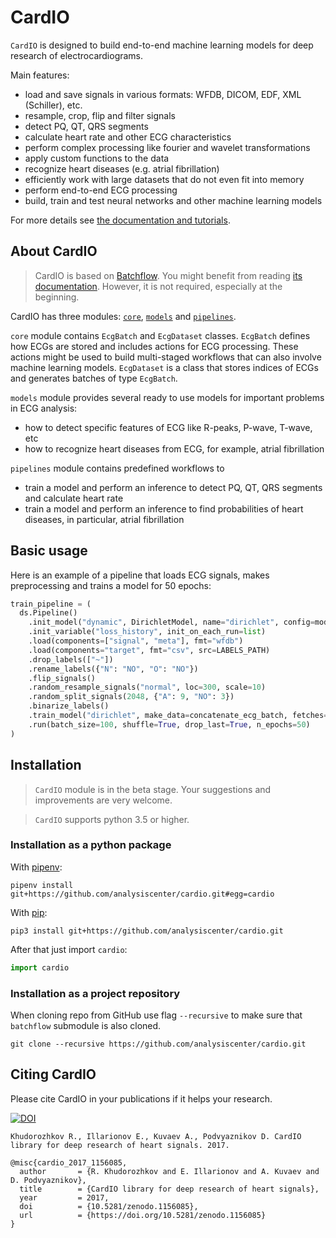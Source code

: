 # CardIO

`CardIO` is designed to build end-to-end machine learning models for deep research of electrocardiograms.

Main features:

* load and save signals in various formats: WFDB, DICOM, EDF, XML (Schiller), etc.
* resample, crop, flip and filter signals
* detect PQ, QT, QRS segments
* calculate heart rate and other ECG characteristics
* perform complex processing like fourier and wavelet transformations
* apply custom functions to the data
* recognize heart diseases (e.g. atrial fibrillation)
* efficiently work with large datasets that do not even fit into memory
* perform end-to-end ECG processing
* build, train and test neural networks and other machine learning models

For more details see [the documentation and tutorials](https://analysiscenter.github.io/cardio/).


## About CardIO

> CardIO is based on [Batchflow](https://github.com/analysiscenter/batchflow). You might benefit from reading [its documentation](https://analysiscenter.github.io/batchflow).
However, it is not required, especially at the beginning.


CardIO has three modules: [``core``](https://analysiscenter.github.io/cardio/modules/core.html),
[``models``](https://analysiscenter.github.io/cardio/modules/models.html) and
[``pipelines``](https://analysiscenter.github.io/cardio/modules/pipelines.html).


``core`` module contains ``EcgBatch`` and ``EcgDataset`` classes.
``EcgBatch`` defines how ECGs are stored and includes actions for ECG processing. These actions might be used to build multi-staged workflows that can also involve machine learning models. ``EcgDataset`` is a class that stores indices of ECGs and generates batches of type ``EcgBatch``.

``models`` module provides several ready to use models for important problems in ECG analysis:

* how to detect specific features of ECG like R-peaks, P-wave, T-wave, etc
* how to recognize heart diseases from ECG, for example, atrial fibrillation

``pipelines`` module contains predefined workflows to

* train a model and perform an inference to detect PQ, QT, QRS segments and calculate heart rate
* train a model and perform an inference to find probabilities of heart diseases, in particular, atrial fibrillation


## Basic usage

Here is an example of a pipeline that loads ECG signals, makes preprocessing and trains a model for 50 epochs:
```python
train_pipeline = (
  ds.Pipeline()
    .init_model("dynamic", DirichletModel, name="dirichlet", config=model_config)
    .init_variable("loss_history", init_on_each_run=list)
    .load(components=["signal", "meta"], fmt="wfdb")
    .load(components="target", fmt="csv", src=LABELS_PATH)
    .drop_labels(["~"])
    .rename_labels({"N": "NO", "O": "NO"})
    .flip_signals()
    .random_resample_signals("normal", loc=300, scale=10)
    .random_split_signals(2048, {"A": 9, "NO": 3})
    .binarize_labels()
    .train_model("dirichlet", make_data=concatenate_ecg_batch, fetches="loss", save_to=V("loss_history"), mode="a")
    .run(batch_size=100, shuffle=True, drop_last=True, n_epochs=50)
)
```


## Installation

> `CardIO` module is in the beta stage. Your suggestions and improvements are very welcome.

> `CardIO` supports python 3.5 or higher.


### Installation as a python package

With [pipenv](https://docs.pipenv.org/):

    pipenv install git+https://github.com/analysiscenter/cardio.git#egg=cardio

With [pip](https://pip.pypa.io/en/stable/):

    pip3 install git+https://github.com/analysiscenter/cardio.git

After that just import `cardio`:
```python
import cardio
```


### Installation as a project repository

When cloning repo from GitHub use flag ``--recursive`` to make sure that ``batchflow`` submodule is also cloned.

    git clone --recursive https://github.com/analysiscenter/cardio.git


## Citing CardIO

Please cite CardIO in your publications if it helps your research.

[![DOI](https://zenodo.org/badge/DOI/10.5281/zenodo.1156085.svg)](https://doi.org/10.5281/zenodo.1156085)

    Khudorozhkov R., Illarionov E., Kuvaev A., Podvyaznikov D. CardIO library for deep research of heart signals. 2017.

```
@misc{cardio_2017_1156085,
  author       = {R. Khudorozhkov and E. Illarionov and A. Kuvaev and D. Podvyaznikov},
  title        = {CardIO library for deep research of heart signals},
  year         = 2017,
  doi          = {10.5281/zenodo.1156085},
  url          = {https://doi.org/10.5281/zenodo.1156085}
}
```
